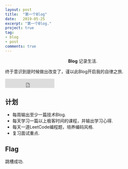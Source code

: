 ```yaml
---
layout: post
title:  "第一个Blog"
date:   2019-05-25
excerpt: "第一个Blog."
project: true
tag:
- blog
- post
comments: true    
---
```


<center><b>Blog</b> 记录生活.</center>

终于意识到是时候做出改变了，谨以此Blog开启我的自律之旅.

<iframe src="https://ghbtns.com/github-btn.html?user=TaylanTatli&repo=Moon&type=star&count=true&size=large" frameborder="0" scrolling="0" width="160px" height="30px"></iframe>

## 计划

* 每周输出至少一篇技术Blog.
* 每天学习一篇以上极客时间的课程，并输出学习心得.
* 每天一道LeetCode编程题，培养编码风格.
* 复习面试重点.

## Flag

跳槽成功.
